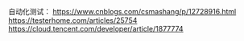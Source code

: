
自动化测试： https://www.cnblogs.com/csmashang/p/12728916.html
https://testerhome.com/articles/25754
https://cloud.tencent.com/developer/article/1877774